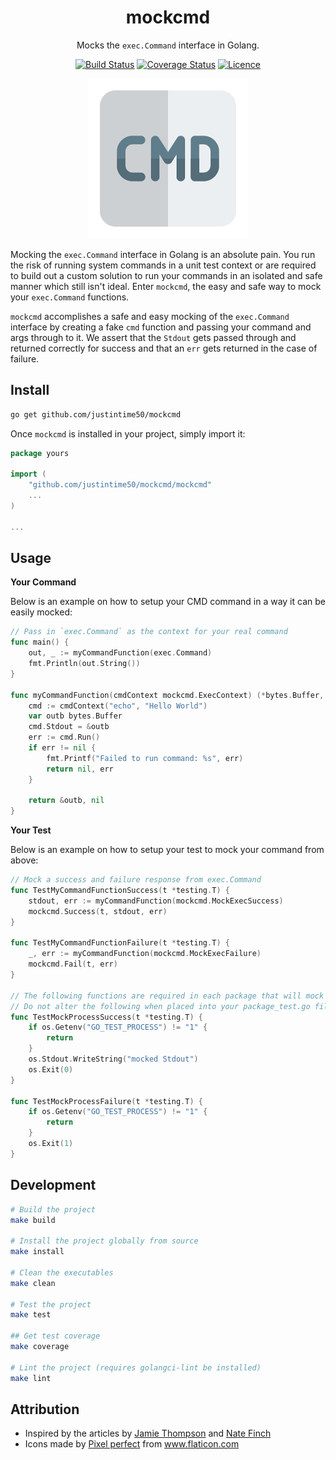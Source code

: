 <div align="center">

# mockcmd

Mocks the `exec.Command` interface in Golang.

[![Build Status](https://github.com/Justintime50/mockcmd/workflows/build/badge.svg)](https://github.com/Justintime50/mockcmd/actions)
[![Coverage Status](https://coveralls.io/repos/github/Justintime50/mockcmd/badge.svg?branch=main)](https://coveralls.io/github/Justintime50/mockcmd?branch=main)
[![Licence](https://img.shields.io/github/license/justintime50/mockcmd)](LICENSE)

<img src="assets/showcase.png" alt="Showcase">

</div>

Mocking the `exec.Command` interface in Golang is an absolute pain. You run the risk of running system commands in a unit test context or are required to build out a custom solution to run your commands in an isolated and safe manner which still isn't ideal. Enter `mockcmd`, the easy and safe way to mock your `exec.Command` functions.

`mockcmd` accomplishes a safe and easy mocking of the `exec.Command` interface by creating a fake `cmd` function and passing your command and args through to it. We assert that the `Stdout` gets passed through and returned correctly for success and that an `err` gets returned in the case of failure.

## Install

```bash
go get github.com/justintime50/mockcmd
```

Once `mockcmd` is installed in your project, simply import it:

```go
package yours

import (
	"github.com/justintime50/mockcmd/mockcmd"
	...
)

...
```

## Usage

**Your Command**

Below is an example on how to setup your CMD command in a way it can be easily mocked:

```go
// Pass in `exec.Command` as the context for your real command
func main() {
	out, _ := myCommandFunction(exec.Command)
	fmt.Println(out.String())
}

func myCommandFunction(cmdContext mockcmd.ExecContext) (*bytes.Buffer, error) {
	cmd := cmdContext("echo", "Hello World")
	var outb bytes.Buffer
	cmd.Stdout = &outb
	err := cmd.Run()
	if err != nil {
		fmt.Printf("Failed to run command: %s", err)
		return nil, err
	}

	return &outb, nil
}
```

**Your Test**

Below is an example on how to setup your test to mock your command from above:

```go
// Mock a success and failure response from exec.Command
func TestMyCommandFunctionSuccess(t *testing.T) {
	stdout, err := myCommandFunction(mockcmd.MockExecSuccess)
	mockcmd.Success(t, stdout, err)
}

func TestMyCommandFunctionFailure(t *testing.T) {
	_, err := myCommandFunction(mockcmd.MockExecFailure)
	mockcmd.Fail(t, err)
}

// The following functions are required in each package that will mock an exec.Command
// Do not alter the following when placed into your package_test.go file
func TestMockProcessSuccess(t *testing.T) {
	if os.Getenv("GO_TEST_PROCESS") != "1" {
		return
	}
	os.Stdout.WriteString("mocked Stdout")
	os.Exit(0)
}

func TestMockProcessFailure(t *testing.T) {
	if os.Getenv("GO_TEST_PROCESS") != "1" {
		return
	}
	os.Exit(1)
}
```

## Development

```bash
# Build the project
make build

# Install the project globally from source
make install

# Clean the executables
make clean

# Test the project
make test

## Get test coverage
make coverage

# Lint the project (requires golangci-lint be installed)
make lint
```

## Attribution

* Inspired by the articles by [Jamie Thompson](https://jamiethompson.me/posts/Unit-Testing-Exec-Command-In-Golang) and [Nate Finch](https://npf.io/2015/06/testing-exec-command/)
* Icons made by <a href="https://www.flaticon.com/authors/pixel-perfect" title="Pixel perfect">Pixel perfect</a> from <a href="https://www.flaticon.com/" title="Flaticon">www.flaticon.com</a>
